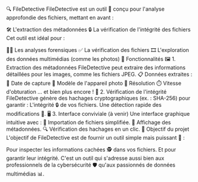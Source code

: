 🔍 FileDetective
FileDetective est un outil 📂 conçu pour l'analyse approfondie des fichiers, mettant en avant :

🛠️ L'extraction des métadonnées
🔒 La vérification de l'intégrité des fichiers
Cet outil est idéal pour :

👨‍💻 Les analyses forensiques
✅ La vérification des fichiers
🎞️ L'exploration des données multimédias (comme les photos)
🚀 Fonctionnalités
🖼️ 1. Extraction des métadonnées
FileDetective peut extraire des informations détaillées pour les images, comme les fichiers JPEG.
📋 Données extraites :
📅 Date de capture
📸 Modèle de l'appareil photo
📐 Résolution
⏱️ Vitesse d'obturation
… et bien plus encore !
🔑 2. Vérification de l'intégrité
FileDetective génère des hachages cryptographiques (ex. : SHA-256) pour garantir :
L'intégrité 🔒 de vos fichiers.
Une détection rapide des modifications 🚨.
🖥️ 3. Interface conviviale (à venir)
Une interface graphique intuitive avec :
📂 Importation de fichiers simplifiée.
👀 Affichage des métadonnées.
🔍 Vérification des hachages en un clic.
🎯 Objectif du projet
L'objectif de FileDetective est de fournir un outil simple mais puissant 💪 :

Pour inspecter les informations cachées 🕵️ dans vos fichiers.
Et pour garantir leur intégrité.
C'est un outil qui s'adresse aussi bien aux professionnels de la cybersécurité 🛡️ qu'aux passionnés de données multimédias 📊.
